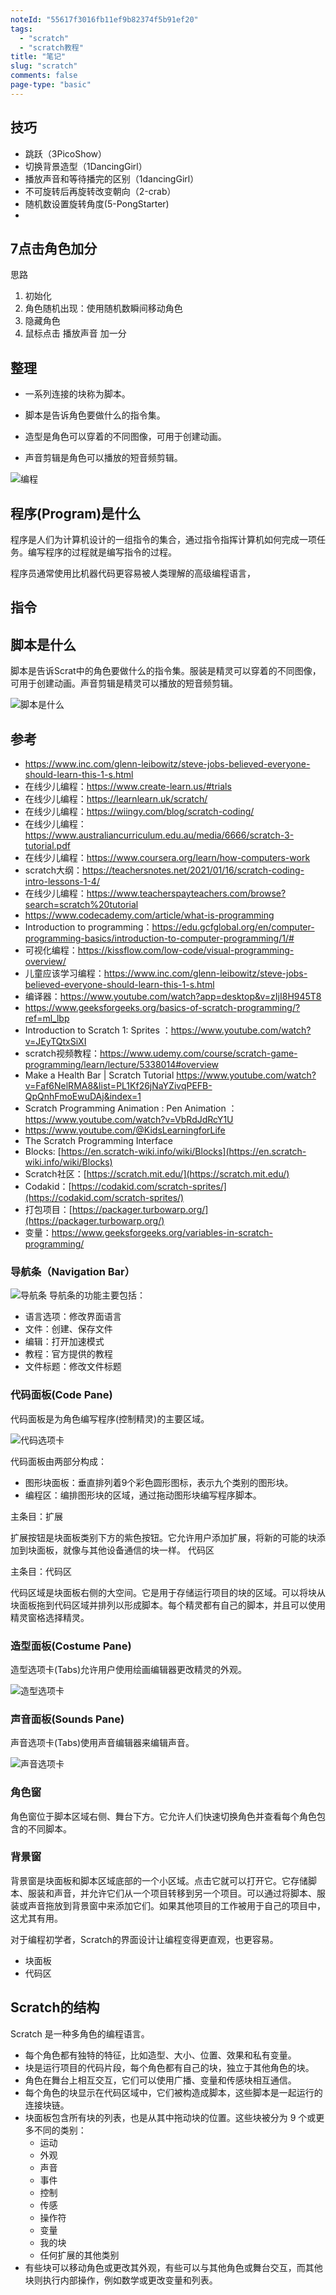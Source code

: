 ```yaml
---
noteId: "55617f3016fb11ef9b82374f5b91ef20"
tags:
  - "scratch"
  - "scratch教程"
title: "笔记"
slug: "scratch"
comments: false
page-type: "basic"
---
```



## 技巧
- 跳跃（3PicoShow）
- 切换背景造型（1DancingGirl）
- 播放声音和等待播完的区别（1dancingGirl）
- 不可旋转后再旋转改变朝向（2-crab）
- 随机数设置旋转角度(5-PongStarter)
- 

## 7点击角色加分
思路

1. 初始化
2. 角色随机出现：使用随机数瞬间移动角色
3. 隐藏角色
4. 鼠标点击 播放声音 加一分


## 整理

- 一系列连接的块称为脚本。



- 脚本是告诉角色要做什么的指令集。
- 造型是角色可以穿着的不同图像，可用于创建动画。
- 声音剪辑是角色可以播放的短音频剪辑。







![编程](./images/foundamental/Coding-on-Computer-2048x1365.png)

## 程序(Program)是什么
程序是人们为计算机设计的一组指令的集合，通过指令指挥计算机如何完成一项任务。编写程序的过程就是编写指令的过程。

程序员通常使用比机器代码更容易被人类理解的高级编程语言，




## 指令

## 脚本是什么

脚本是告诉Scrat中的角色要做什么的指令集。服装是精灵可以穿着的不同图像，可用于创建动画。声音剪辑是精灵可以播放的短音频剪辑。

![脚本是什么](./images/foundamental/Programing-concept.png)




## 参考

- https://www.inc.com/glenn-leibowitz/steve-jobs-believed-everyone-should-learn-this-1-s.html
- 在线少儿编程：https://www.create-learn.us/#trials
- 在线少儿编程：https://learnlearn.uk/scratch/
- 在线少儿编程：https://wiingy.com/blog/scratch-coding/
- 在线少儿编程：https://www.australiancurriculum.edu.au/media/6666/scratch-3-tutorial.pdf
- 在线少儿编程：https://www.coursera.org/learn/how-computers-work
- scratch大纲：https://teachersnotes.net/2021/01/16/scratch-coding-intro-lessons-1-4/
- 在线少儿编程：https://www.teacherspayteachers.com/browse?search=scratch%20tutorial
- https://www.codecademy.com/article/what-is-programming
- Introduction to programming：https://edu.gcfglobal.org/en/computer-programming-basics/introduction-to-computer-programming/1/#
- 可视化编程：https://kissflow.com/low-code/visual-programming-overview/
- 儿童应该学习编程：https://www.inc.com/glenn-leibowitz/steve-jobs-believed-everyone-should-learn-this-1-s.html
- 编译器：https://www.youtube.com/watch?app=desktop&v=zIjI8H945T8
- https://www.geeksforgeeks.org/basics-of-scratch-programming/?ref=ml_lbp
-  Introduction to Scratch 1: Sprites ：https://www.youtube.com/watch?v=JEyTQtxSiXI
- scratch视频教程：https://www.udemy.com/course/scratch-game-programming/learn/lecture/5338014#overview
-  Make a Health Bar | Scratch Tutorial https://www.youtube.com/watch?v=Faf6NelRMA8&list=PL1Kf26jNaYZivqPEFB-QpQnhFmoEwuDAj&index=1
-   Scratch Programming Animation : Pen Animation ：https://www.youtube.com/watch?v=VbRdJdRcY1U
-   https://www.youtube.com/@KidsLearningforLife
-    The Scratch Programming Interface 
- Blocks: [https://en.scratch-wiki.info/wiki/Blocks](https://en.scratch-wiki.info/wiki/Blocks)
- Scratch社区：[https://scratch.mit.edu/](https://scratch.mit.edu/)
- Codakid：[https://codakid.com/scratch-sprites/](https://codakid.com/scratch-sprites/)
- 打包项目：[https://packager.turbowarp.org/](https://packager.turbowarp.org/)
- 变量：https://www.geeksforgeeks.org/variables-in-scratch-programming/




### 导航条（Navigation Bar）
![导航条](./images/editor/ui-nav.jpeg)
导航条的功能主要包括：

- 语言选项：修改界面语言
- 文件：创建、保存文件
- 编辑：打开加速模式
- 教程：官方提供的教程
- 文件标题：修改文件标题

### 代码面板(Code Pane)
代码面板是为角色编写程序(控制精灵)的主要区域。

![代码选项卡](./images/editor/ui-code.png)

代码面板由两部分构成：

- 图形块面板：垂直排列着9个彩色圆形图标，表示九个类别的图形块。
- 编程区：编排图形块的区域，通过拖动图形块编写程序脚本。


主条目：扩展

扩展按钮是块面板类别下方的紫色按钮。它允许用户添加扩展，将新的可能的块添加到块面板，就像与其他设备通信的块一样。
代码区

主条目：代码区

代码区域是块面板右侧的大空间。它是用于存储运行项目的块的区域。可以将块从块面板拖到代码区域并排列以形成脚本。每个精灵都有自己的脚本，并且可以使用精灵窗格选择精灵。

### 造型面板(Costume Pane)
造型选项卡(Tabs)允许用户使用绘画编辑器更改精灵的外观。

![造型选项卡](./images/editor/ui-costume.jpeg)



### 声音面板(Sounds Pane)
声音选项卡(Tabs)使用声音编辑器来编辑声音。

![声音选项卡](./images/editor/ui-sound.jpeg)


### 角色窗
角色窗位于脚本区域右侧、舞台下方。它允许人们快速切换角色并查看每个角色包含的不同脚本。


### 背景窗
背景窗是块面板和脚本区域底部的一个小区域。点击它就可以打开它。它存储脚本、服装和声音，并允许它们从一个项目转移到另一个项目。可以通过将脚本、服装或声音拖放到背景窗中来添加它们。如果其他项目的工作被用于自己的项目中，这尤其有用。


对于编程初学者，Scratch的界面设计让编程变得更直观，也更容易。
- 块面板
- 代码区

## Scratch的结构

Scratch 是一种多角色的编程语言。

- 每个角色都有独特的特征，比如造型、大小、位置、效果和私有变量。
- 块是运行项目的代码片段，每个角色都有自己的块，独立于其他角色的块。
- 角色在舞台上相互交互，它们可以使用广播、变量和传感块相互通信。
- 每个角色的块显示在代码区域中，它们被构造成脚本，这些脚本是一起运行的连接块链。
- 块面板包含所有块的列表，也是从其中拖动块的位置。这些块被分为 9 个或更多不同的类别：
    - 运动
    - 外观
    - 声音
    - 事件
    - 控制
    - 传感
    - 操作符
    - 变量
    - 我的块
    - 任何扩展的其他类别
- 有些块可以移动角色或更改其外观，有些可以与其他角色或舞台交互，而其他块则执行内部操作，例如数学或更改变量和列表。